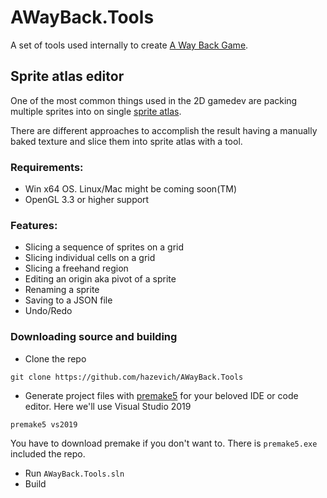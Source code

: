 # AWayBack.Tools

A set of tools used internally to create [A Way Back Game](https://store.steampowered.com/app/1569170/A_Way_Back/).

## Sprite atlas editor

One of the most common things used in the 2D gamedev are packing multiple sprites into on single [sprite atlas](https://en.wikipedia.org/wiki/Texture_atlas).

There are different approaches to accomplish the result having a manually baked texture and slice them into sprite atlas with a tool.

### Requirements:
- Win x64 OS. Linux/Mac might be coming soon(TM)
- OpenGL 3.3 or higher support

### Features:

- Slicing a sequence of sprites on a grid
- Slicing individual cells on a grid
- Slicing a freehand region
- Editing an origin aka pivot of a sprite
- Renaming a sprite
- Saving to a JSON file
- Undo/Redo

### Downloading source and building
- Clone the repo

`git clone https://github.com/hazevich/AWayBack.Tools`

- Generate project files with [premake5](https://premake.github.io/) for your beloved IDE or code editor. Here we'll use Visual Studio 2019

`premake5 vs2019`

You have to download premake if you don't want to. There is `premake5.exe` included the repo.

- Run `AWayBack.Tools.sln`
- Build
